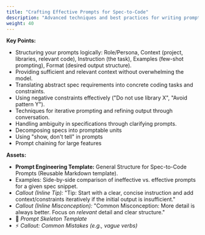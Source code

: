 ```yaml
---
title: "Crafting Effective Prompts for Spec-to-Code"
description: "Advanced techniques and best practices for writing prompts that maximize the chances of getting accurate, relevant, and usable code from specifications. This is core 'prompt engineering' for this specific use case."
weight: 40
---
```


**Key Points:**  

* Structuring your prompts logically: Role/Persona, Context (project, libraries, relevant code), Instruction (the task), Examples (few-shot prompting), Format (desired output structure).  
* Providing sufficient and relevant context without overwhelming the model.  
* Translating abstract spec requirements into concrete coding tasks and constraints.  
* Using negative constraints effectively ("Do not use library X", "Avoid pattern Y").  
* Techniques for iterative prompting and refining output through conversation.  
* Handling ambiguity in specifications through clarifying prompts.  
* Decomposing specs into promptable units
* Using "show, don't tell" in prompts
* Prompt chaining for large features

**Assets:**  

* **Prompt Engineering Template:** General Structure for Spec-to-Code Prompts (Reusable Markdown template).  
* Examples: Side-by-side comparison of ineffective vs. effective prompts for a given spec snippet.  
* *Callout (Inline Tip):* "Tip: Start with a clear, concise instruction and add context/constraints iteratively if the initial output is insufficient."  
* *Callout (Inline Misconception):* "Common Misconception: More detail is always better. Focus on *relevant* detail and clear structure."
* 📄 *Prompt Skeleton Template*
* ⚡ *Callout: Common Mistakes (e.g., vague verbs)*
